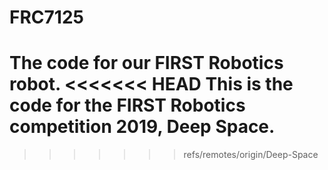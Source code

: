 # FRC7125
The code for our FIRST Robotics robot.
<<<<<<< HEAD
This is the code for the FIRST Robotics competition 2019, Deep Space.
=======

>>>>>>> refs/remotes/origin/Deep-Space
